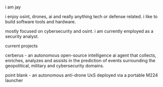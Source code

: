 i am jay

i enjoy osint, drones, ai and really anything tech or defense related. i like to build software tools and hardware.

mostly focused on cybersecurity and osint. i am currently employed as a security analyst.

current projects

cerberus - an autonomous open-source intelligence ai agent that collects, enriches, analyzes and assists in the prediction of events surrounding the geopolitical, military and cybersecurity domains.

point blank - an autonomous anti-drone UxS deployed via a portable M224 launcher
